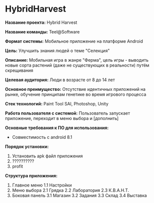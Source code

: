 # HybridHarvest
**Название проекта:** Hybrid Harvest

**Название команды:** Teel@Software

**Формат системы:** Мобильное приложение на платформе Android

**Цель:** Улучшить знания людей о теме "Селекция"

**Описание:** Мобильная игра в жанре "Ферма", цель игры - выводить новые сорта растений (даже не существующих в реальности) путём скрещивания

**Целевая аудитория:** Люди в возрасте от 8 до 14 лет

**Основное преимущество:** Отсутствие идентичных приложений на рынке, обучение принципам генетике во время игрового процесса

**Стек технологий:** Paint Tool SAI, Photoshop, Unity

**Работа пользователя с системой:** Пользователь запускает приложение, переходит в меню выбора и [дополнить]

**Основные требования к ПО для использования:** 

- Совместимость с android 8.1

**Порядок установки:** 

1. Установить apk файл приложения
2. ??????????
3. profit
	
**Структура приложения:**

1. Главное меню
	1.1 Настройки
2. Меню выбора
	2.1 Грядка
	2.2 Лаборатория
	2.3 К.В.А.Н.Т.
3. Боковая панель
	3.1 Магазин
	3.2 Задания
	3.3 Склад
	3.4 Выставка
